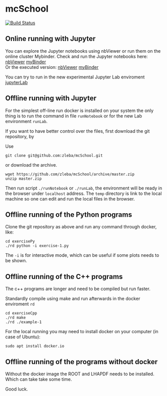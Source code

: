 # mcSchool
[![Build Status](https://travis-ci.org/zleba/mcSchool.svg?branch=master)](https://travis-ci.org/zleba/mcSchool)
## Online running with Jupyter

You can explore the Jupyter notebooks using nbViewer or run them on the online cluster Mybinder.
Check and run the Jupyter notebooks here: [nbViewer](https://nbviewer.jupyter.org/github/zleba/mcSchool/tree/master/exerciseNb) [myBinder](https://mybinder.org/v2/gh/zleba/mcSchool/master?filepath=exerciseNb)  
Or the executed version: [nbViewer](https://nbviewer.jupyter.org/github/zleba/mcSchool/tree/master/exerciseNbExec) [myBinder](https://mybinder.org/v2/gh/zleba/mcSchool/master?filepath=exerciseNbExec)

You can try to run in the new experimental Jupyter Lab enviroment
[jupyterLab](https://mybinder.org/v2/gh/zleba/mcSchool/master?urlpath=lab)

## Offline running with Jupyter
For the simplest off-line run docker is installed on your system the only thing is to run the command in file `runNotebook` or for the new Lab environment `runLab`.

If you want to have better control over the files, first download the git repository, by

Use
```
git clone git@github.com:zleba/mcSchool.git
```

or download the archive.
```
wget https://github.com/zleba/mcSchool/archive/master.zip
unzip master.zip
```

Then run script `./runNotebook` or `./runLab`, the environment will be ready in the browser under `localhost` address.
The `temp` directory is link to the local machine so one can edit and run the local files in the browser.

## Offline running of the Python programs

Clone the git repository as above and run any command through docker, like:

```
cd exercisePy
./rd python -i exercise-1.py
```
The `-i` is for interactive mode, which can be useful if some plots needs to be shown.

## Offline running of the C++ programs

The c++ programs are longer and need to be compiled but run faster.

Standardly compile using make and run afterwards in the docker enviroment `rd`
```
cd exerciseCpp
./rd make
./rd ./example-1
```

For the local running you may need to install docker on your computer (in case of Ubuntu):

```
sudo apt install docker.io
```


## Offline running of the programs without docker

Without the docker image the ROOT and LHAPDF needs to be installed.
Which can take take some time.

Good luck.
